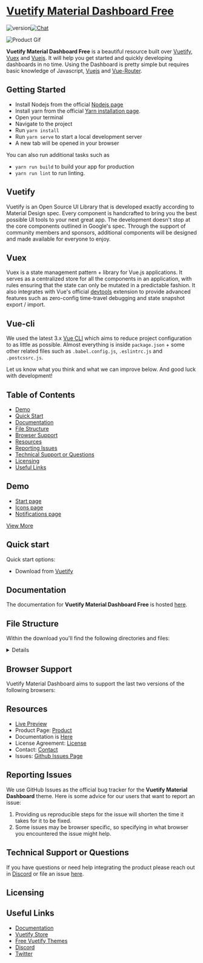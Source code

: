 # [Vuetify Material Dashboard Free](https://store.vuetifyjs.com/products/vuetify-material-dashboard-free)

![version](https://img.shields.io/badge/version-1.2.0-blue.svg)[![Chat](https://img.shields.io/badge/chat-on%20discord-7289da.svg)](https://discord.com/invite/s93b7Fv)

![Product Gif](https://cdn.shopify.com/s/files/1/2695/0984/products/screen1_74c2fb48-10fd-4eea-808f-9a8be6987f77_1024x1024@2x.png?v=1609441213)

**Vuetify Material Dashboard Free** is a beautiful resource built over [Vuetify](https://vuetifyjs.com/en/), [Vuex](https://vuex.vuejs.org/installation.html) and [Vuejs](https://vuejs.org/). It will help you get started and quickly developing dashboards in no time. Using the Dashboard is pretty simple but requires basic knowledge of Javascript, [Vuejs](https://vuejs.org/v2/guide/) and [Vue-Router](https://router.vuejs.org/en/).

## Getting Started

- Install Nodejs from the official [Nodejs page](https://nodejs.org/en/)
- Install yarn from the official [Yarn installation page](https://classic.yarnpkg.com/en/docs/install/#windows-stable).
- Open your terminal
- Navigate to the project
- Run `yarn install`
- Run `yarn serve` to start a local development server
- A new tab will be opened in your browser

You can also run additional tasks such as

- `yarn run build` to build your app for production
- `yarn run lint` to run linting.

## Vuetify

Vuetify is an Open Source UI Library that is developed exactly according to Material Design spec. Every component is handcrafted to bring you the best possible UI tools to your next great app. The development doesn't stop at the core components outlined in Google's spec. Through the support of community members and sponsors, additional components will be designed and made available for everyone to enjoy.

## Vuex

Vuex is a state management pattern + library for Vue.js applications. It serves as a centralized store for all the components in an application, with rules ensuring that the state can only be mutated in a predictable fashion. It also integrates with Vue's official [devtools](https://github.com/vuejs/vue-devtools) extension to provide advanced features such as zero-config time-travel debugging and state snapshot export / import.

## Vue-cli

We used the latest 3.x [Vue CLI](https://github.com/vuejs/vue-cli) which aims to reduce project configuration
to as little as possible. Almost everything is inside `package.json` + some other related files such as
`.babel.config.js`, `.eslintrc.js` and `.postcssrc.js`.

Let us know what you think and what we can improve below. And good luck with development!

## Table of Contents

- [Demo](#demo)
- [Quick Start](#quick-start)
- [Documentation](#documentation)
- [File Structure](#file-structure)
- [Browser Support](#browser-support)
- [Resources](#resources)
- [Reporting Issues](#reporting-issues)
- [Technical Support or Questions](#technical-support-or-questions)
- [Licensing](#licensing)
- [Useful Links](#useful-links)

## Demo

- [Start page](https://vuetify-material-dashboard.vuetifyjs.com/)
- [Icons page](https://vuetify-material-dashboard.vuetifyjs.com/components/icons/)
- [Notifications page](https://vuetify-material-dashboard.vuetifyjs.com/components/notifications/)

[View More](https://vuetify-material-dashboard.vuetifyjs.com/)

## Quick start

Quick start options:

- Download from [Vuetify](https://store.vuetifyjs.com/products/vuetify-material-dashboard-free)

## Documentation

The documentation for **Vuetify Material Dashboard Free** is hosted [here](https://vuetifyjs.com/).

## File Structure

Within the download you'll find the following directories and files:

<details>

```txt
vuetify-material-dashboard/
┣ public/
┃ ┣ android-chrome-192x192.png
┃ ┣ android-chrome-512x512.png
┃ ┣ apple-touch-icon.png
┃ ┣ favicon-16x16.png
┃ ┣ favicon-32x32.png
┃ ┣ favicon.ico
┃ ┣ index.html
┃ ┣ robots.txt
┃ ┗ site.webmanifest
┣ src/
┃ ┣ assets/
┃ ┃ ┣ clint-mckoy.jpg
┃ ┃ ┣ lock.jpg
┃ ┃ ┣ login.jpg
┃ ┃ ┣ logo.png
┃ ┃ ┣ pricing.jpg
┃ ┃ ┣ register.jpg
┃ ┃ ┣ vmd.svg
┃ ┃ ┗ vuetify.svg
┃ ┣ components/
┃ ┃ ┣ app/
┃ ┃ ┃ ┣ BarItem.vue
┃ ┃ ┃ ┣ Btn.vue
┃ ┃ ┃ ┣ Card.vue
┃ ┃ ┃ ┗ Tabs.vue
┃ ┃ ┣ Links.vue
┃ ┃ ┣ MaterialAlert.vue
┃ ┃ ┣ MaterialCard.vue
┃ ┃ ┣ MaterialChartCard.vue
┃ ┃ ┣ MaterialSnackbar.vue
┃ ┃ ┣ MaterialStatsCard.vue
┃ ┃ ┗ ViewIntro.vue
┃ ┣ layouts/
┃ ┃ ┗ default/
┃ ┃   ┣ widgets/
┃ ┃ ┃ ┃ ┣ Account.vue
┃ ┃ ┃ ┃ ┣ AccountSettings.vue
┃ ┃ ┃ ┃ ┣ DrawerHeader.vue
┃ ┃ ┃ ┃ ┣ DrawerToggle.vue
┃ ┃ ┃ ┃ ┣ GoHome.vue
┃ ┃ ┃ ┃ ┣ Notifications.vue
┃ ┃ ┃ ┃ ┗ Search.vue
┃ ┃   ┣ AppBar.vue
┃ ┃   ┣ Drawer.vue
┃ ┃   ┣ Footer.vue
┃ ┃   ┣ Index.vue
┃ ┃   ┣ List.vue
┃ ┃   ┣ ListGroup.vue
┃ ┃   ┣ ListItem.vue
┃ ┃   ┣ Settings.vue
┃ ┃   ┗ View.vue
┃ ┣ plugins/
┃ ┃ ┣ app.js
┃ ┃ ┣ chartist.js
┃ ┃ ┣ index.js
┃ ┃ ┣ vue-meta.js
┃ ┃ ┣ vuetify.js
┃ ┃ ┣ vuex-pathify.js
┃ ┃ ┗ webfontloader.js
┃ ┣ router/
┃ ┃ ┗ index.js
┃ ┣ store/
┃ ┃ ┣ modules/
┃ ┃ ┃ ┣ app.js
┃ ┃ ┃ ┣ index.js
┃ ┃ ┃ ┣ sales.js
┃ ┃ ┃ ┗ user.js
┃ ┃ ┗ index.js
┃ ┣ styles/
┃ ┃ ┣ overrides.sass
┃ ┃ ┗ variables.scss
┃ ┣ util/
┃ ┃ ┣ globals.js
┃ ┃ ┣ helpers.js
┃ ┃ ┗ routes.js
┃ ┣ views/
┃ ┃ ┣ Dashboard.vue
┃ ┃ ┣ Error.vue
┃ ┃ ┣ GoogleMaps.vue
┃ ┃ ┣ Icons.vue
┃ ┃ ┣ Notifications.vue
┃ ┃ ┣ RegularTables.vue
┃ ┃ ┣ Typography.vue
┃ ┃ ┗ UserProfile.vue
┃ ┣ App.vue
┃ ┗ main.js
┣ .browserslistrc
┣ .editorconfig
┣ .env.local
┣ .eslintrc.js
┣ .gitignore
┣ README.md
┣ babel.config.js
┣ package.json
┣ vue.config.js
┗ yarn.lock
```

</details>

## Browser Support

Vuetify Material Dashboard aims to support the last two versions of the following browsers:

## Resources

- [Live Preview](https://vuetify-material-dashboard.vuetifyjs.com/)
- Product Page: [Product](https://store.vuetifyjs.com/products/vuetify-material-dashboard-free)
- Documentation is [Here](https://vuetifyjs.com/)
- License Agreement: [License](https://store.vuetifyjs.com/licenses)
- Contact: [Contact](https://store.vuetifyjs.com/contact-us)
- Issues: [Github Issues Page](https://github.com/vuetifyjs/premium-theme-issues)

## Reporting Issues

We use GitHub Issues as the official bug tracker for the **Vuetify Material Dashboard** theme. Here is some advice for our users that want to report an issue:

1. Providing us reproducible steps for the issue will shorten the time it takes for it to be fixed.
2. Some issues may be browser specific, so specifying in what browser you encountered the issue might help.

## Technical Support or Questions

If you have questions or need help integrating the product please reach out in [Discord](https://discord.com/invite/s93b7Fv) or file an issue [here](https://github.com/vuetifyjs/premium-theme-issues).

## Licensing

## Useful Links

- [Documentation](https://vuetifyjs.com/)
- [Vuetify Store](https://store.vuetifyjs.com/)
- [Free Vuetify Themes](https://store.vuetifyjs.com/collections/free-products)
- [Discord](https://discord.com/invite/s93b7Fv)
- [Twitter](https://twitter.com/vuetifyjs)
